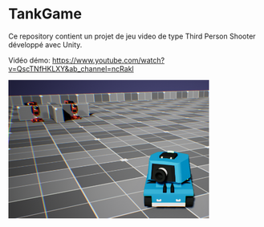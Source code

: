 # TankGame

Ce repository contient un projet de jeu video de type Third Person Shooter développé avec Unity.

Vidéo démo: https://www.youtube.com/watch?v=QscTNfHKLXY&ab_channel=ncRakl

<img src="tankgame.png" alt="Tank Game Image" width="400px"/>